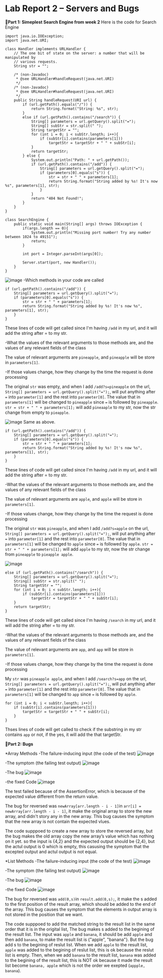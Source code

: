 # Lab Report 2 – Servers and Bugs



**🌟Part 1: Simeplest Search Engine from week 2**
Here is the code for Search Engine
```
import java.io.IOException;
import java.net.URI;

class Handler implements URLHandler {
    // The one bit of state on the server: a number that will be manipulated by
    // various requests.
    String str = "";

    /* (non-Javadoc)
     * @see URLHandler#handleRequest(java.net.URI)
     */
    /* (non-Javadoc)
     * @see URLHandler#handleRequest(java.net.URI)
     */
    public String handleRequest(URI url) {
        if (url.getPath().equals("/")) {
            return String.format("String: %s", str);
        } 
        else if (url.getPath().contains("/search")) {
            String[] parameters = url.getQuery().split("=");
            String[] subStr = str.split(" ");
            String targetStr = "";
            for (int i = 0; i < subStr.length; i++){
                if (subStr[i].contains(parameters[1]))
                    targetStr = targetStr + " " + subStr[i];
            }
            return targetStr;
        } else {
            System.out.println("Path: " + url.getPath());
            if (url.getPath().contains("/add")) {
                String[] parameters = url.getQuery().split("=");
                if (parameters[0].equals("s")) {
                    str = str + " " + parameters[1];
                    return String.format("String added by %s! It's now %s", parameters[1], str);    
                }
            }
            return "404 Not Found!";
        }
    }
}

class SearchEngine {
    public static void main(String[] args) throws IOException {
        if(args.length == 0){
            System.out.println("Missing port number! Try any number between 1024 to 49151");
            return;
        }

        int port = Integer.parseInt(args[0]);

        Server.start(port, new Handler());
    }
}

```

![image](ScreenShotLab2-1.png)
-Which methods in your code are called
```
if (url.getPath().contains("/add")) {
    String[] parameters = url.getQuery().split("=");
    if (parameters[0].equals("s")) {
        str = str + " " + parameters[1];
        return String.format("String added by %s! It's now %s", parameters[1], str);    
    }
}
```
These lines of code will get called since I'm having `/add` in my url, and it will add the string after = to my str.

-What the values of the relevant arguments to those methods are, and the values of any relevant fields of the class

The value of relevant arguments are `pineapple`,  and `pineapple` will be store in `parameters[1]`.

-If those values change, how they change by the time the request is done processing

The original `str` was empty, and when I add `/add?s=pineapple` on the url, `String[] parameters = url.getQuery().split("=");`, will put anything after `=` into `parameter[1]` and the rest into `parameter[0]`. The value that in `parameters[1]` will be changed to `pineapple` since `=` is followed by `pineapple`.  `str = str + " " + parameters[1];` will add `pineaaple` to my str, now the str change from empty to `pieapple`.

![image](ScreenShotLab2-2.png)
Same as above. 
```
if (url.getPath().contains("/add")) {
    String[] parameters = url.getQuery().split("=");
    if (parameters[0].equals("s")) {
        str = str + " " + parameters[1];
        return String.format("String added by %s! It's now %s", parameters[1], str);    
    }
}
```
These lines of code will get called since I'm having `/add` in my url, and it will add the string after = to my str.

-What the values of the relevant arguments to those methods are, and the values of any relevant fields of the class

The value of relevant arguments are `apple`,  and `apple` will be store in `parameters[1]`.

-If those values change, how they change by the time the request is done processing

The original `str` was `pineapple`, and when I add `/add?s=apple` on the url, `String[] parameters = url.getQuery().split("=");`, will put anything after `=` into `parameter[1]` and the rest into `parameter[0]`. The value that in `parameters[1]` will be changed to `apple` since `=` is followed by `apple`.  `str = str + " " + parameters[1];` will add `apple` to my str, now the str change from `pineapple` to `pieapple apple`.




![image](ScreenShotLab2-3.png)
```
else if (url.getPath().contains("/search")) {
    String[] parameters = url.getQuery().split("=");
    String[] subStr = str.split(" ");
    String targetStr = "";
    for (int i = 0; i < subStr.length; i++){
        if (subStr[i].contains(parameters[1]))
            targetStr = targetStr + " " + subStr[i];
    }
    return targetStr;
}
```

These lines of code will get called since I'm having `/search` in my url, and it will add the string after = to my str.

-What the values of the relevant arguments to those methods are, and the values of any relevant fields of the class

The value of relevant arguments are `app`,  and `app` will be store in `parameters[1]`.

-If those values change, how they change by the time the request is done processing

My `str` was `pineapple apple`, and when I add `/search?s=app` on the url, `String[] parameters = url.getQuery().split("=");`, will put anything after `=` into `parameter[1]` and the rest into `parameter[0]`. The value that in `parameters[1]` will be changed to `app` since `=` is followed by `apple`.  

```
for (int i = 0; i < subStr.length; i++){        
    if (subStr[i].contains(parameters[1]))
        targetStr = targetStr + " " + subStr[i];
    }
}
```
Thses lines of code will get called to check if the substring in my str contains `app` or not, if the yes, it will add the that targetStr. 



**🌟Part 2: Bugs**

*Array Methods
-The failure-inducing input (the code of the test)
![image](ScreenShotLab2-4.png)


-The symptom (the failing test output)
![image](ScreenShotLab2-6.png)

-The bug
![image](ScreenShotLab2-8.png)

-the fixed Code
![image](ScreenShotLab2-7.png)


The test failed because of the AssertionError, which is because of the expected value different from the return value.


The bug for reversed was `newArray[arr.length - i - 1]`in `arr[i] = newArray[arr.length - i - 1]`, it make the original array to store the new array, and didn't story any in the new array.  This bug causes the symptom that the new array is not contain the expected vlues.

The code supppoed to create a new array to store the reversed array, but the bug makes the old array copy the new array’s value which has nothing on it yet. so the input is {4,2} and the expected output should be {2,4}, but the actul output is 0 which is empty, this casusing the symptom that the excepted output and actul output is not equal.



*List Methods
-The failure-inducing input (the code of the test)
![image](ScreenShotLab2-9.png)


-The symptom (the failing test output)
![image](ScreenShotLab2-10.png)

-The bug
![image](ScreenShotLab2-11.png)

-the fixed Code
![image](ScreenShotLab2-12.png)


The bug for reversed was `add(0,s)`in `result.add(0,s);`, it make the s added to the first position of the result array, which should be added to the end of the array.  This bug causes the symptom that the elements in output array is not stored in the position that we want.

The code supppoed to add the matched string to the result list in the same order that it is in the origital list, The bug makes s added to the begining of the result list. The input was `apple` and `banana`, it should be add `apple` and then add `banana`, to make the result list is {"apple", "banana"}. But the bug add s to the begining of reslut list. When we add `apple` to the result list, `apple` was added to the begining of reslut list, this is ok because the reslut list is empty. Then, when we add `banana` to the result list, `banana` was added to the begining of the result list, this is NOT ok because it made the result list become `banana, apple` which is not the order we exepted (`appple, banana`).










